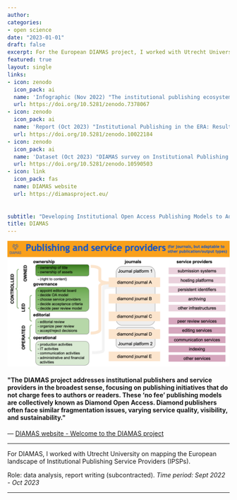 ```yaml
---
author: 
categories:
- open science
date: "2023-01-01"
draft: false
excerpt: For the European DIAMAS project, I worked with Utrecht University on mapping the European landscape of Institutional Publishing Service Providers.
featured: true
layout: single
links:
- icon: zenodo
  icon_pack: ai
  name: 'Infographic (Nov 2022) "The institutional publishing ecosystem, publishing and service providers: scope and concepts for DIAMAS"'
  url: https://doi.org/10.5281/zenodo.7378067
- icon: zenodo
  icon_pack: ai
  name: 'Report (Oct 2023) "Institutional Publishing in the ERA: Results from the DIAMAS survey"'
  url: https://doi.org/10.5281/zenodo.10022184
- icon: zenodo
  icon_pack: ai
  name: 'Dataset (Oct 2023) "DIAMAS survey on Institutional Publishing - aggregated data"'
  url: https://doi.org/10.5281/zenodo.10590503
- icon: link
  icon_pack: fas
  name: DIAMAS website
  url: https://diamasproject.eu/
  

subtitle: "Developing Institutional Open Access Publishing Models to Advance Scholarly Communication"
title: DIAMAS
---
```


![Publishing ecosystem](diamas_scoping_ecosystem.png "Publishing ecosystem")

#### "The DIAMAS project addresses institutional publishers and service providers in the broadest sense, focusing on publishing initiatives that do not charge fees to authors or readers. These ‘no fee’ publishing models are collectively known as Diamond Open Access. Diamond publishers often face similar fragmentation issues, varying service quality, visibility, and sustainability."


— [DIAMAS website - Welcome to the DIAMAS project](https://diamasproject.eu/)

---

For DIAMAS, I worked with Utrecht University on mapping the European landscape of Institutional Publishing Service Providers (IPSPs).

Role: data analysis, report writing (subcontracted). 
*Time period: Sept 2022 - Oct 2023*

---
